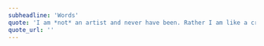 ```yaml
---
subheadline: 'Words'
quote: 'I am *not* an artist and never have been. Rather I am like a craftsman and feel very close to the mediaeval artisans who produced their work anonymously and who, along with their apprentices, had a true feeling for the physical materials they were working with. <br><br><cite>Werner Herzog</cite>'
quote_url: ''
---
```

